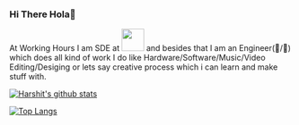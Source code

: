 ### Hi There Hola👋

At Working Hours I am SDE at <img height="40" src="https://www.milkbasket.com/assets/img/logo/mb-logo-horizontal.png"> and besides that I am an Engineer(🔨/🚀) which does all kind of work I do like Hardware/Software/Music/Video Editing/Desiging or lets say creative process which i can learn and make stuff with. 

[![Harshit's github stats](https://github-readme-stats.vercel.app/api?username=HarshitChhipa&show_icons=true&include_all_commits=true&show_owner=true&bg_color=30,41295a,2F0743&title_color=fff&text_color=fff)](https://github.com/HarshitChhipa)

[![Top Langs](https://github-readme-stats.vercel.app/api/top-langs/?username=HarshitChhipa)](https://github.com/HarshitChhipa)
